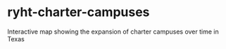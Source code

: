 # ryht-charter-campuses
Interactive map showing the expansion of charter campuses over time in Texas
